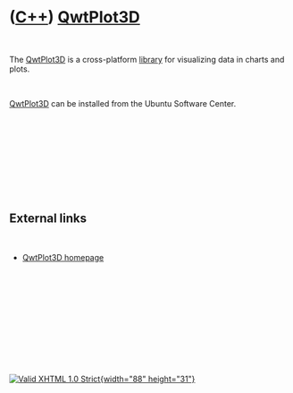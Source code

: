 



 

 

 

 

 

([C++](Cpp.htm)) [QwtPlot3D](CppQwtPlot3d.htm)
==============================================

 

The [QwtPlot3D](CppQwtPlot3d.htm) is a cross-platform
[library](CppLibrary.htm) for visualizing data in charts and plots.

 

[QwtPlot3D](CppQwtPlot3d.htm) can be installed from the Ubuntu Software
Center.

 

 

 

 

 

External links
--------------

 

-   [QwtPlot3D homepage](http://qwtplot3d.sourceforge.net)

 

 

 

 

 





 

[![Valid XHTML 1.0 Strict](valid-xhtml10.png){width="88"
height="31"}](http://validator.w3.org/check?uri=referer)
